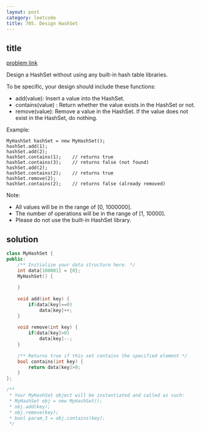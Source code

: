 ```yaml
---
layout: post
category: leetcode
title: 705. Design HashSet
---
```


## title
[problem link](https://leetcode.com/problems/design-hashset/description/)

Design a HashSet without using any built-in hash table libraries.

To be specific, your design should include these functions:

- add(value): Insert a value into the HashSet. 
- contains(value) : Return whether the value exists in the HashSet or not.
- remove(value): Remove a value in the HashSet. If the value does not exist in the HashSet, do nothing.

Example:

	MyHashSet hashSet = new MyHashSet();
	hashSet.add(1);         
	hashSet.add(2);         
	hashSet.contains(1);    // returns true
	hashSet.contains(3);    // returns false (not found)
	hashSet.add(2);          
	hashSet.contains(2);    // returns true
	hashSet.remove(2);          
	hashSet.contains(2);    // returns false (already removed)

Note:

- All values will be in the range of [0, 1000000].
- The number of operations will be in the range of [1, 10000].
- Please do not use the built-in HashSet library.

## solution

```c++
class MyHashSet {
public:
    /** Initialize your data structure here. */
    int data[100001] = {0};
    MyHashSet() {
        
    }
    
    void add(int key) {
        if(data[key]==0)
            data[key]++;
    }
    
    void remove(int key) {
        if(data[key]>0)
            data[key]--;
    }
    
    /** Returns true if this set contains the specified element */
    bool contains(int key) {
        return data[key]>0;
    }
};

/**
 * Your MyHashSet object will be instantiated and called as such:
 * MyHashSet obj = new MyHashSet();
 * obj.add(key);
 * obj.remove(key);
 * bool param_3 = obj.contains(key);
 */

```